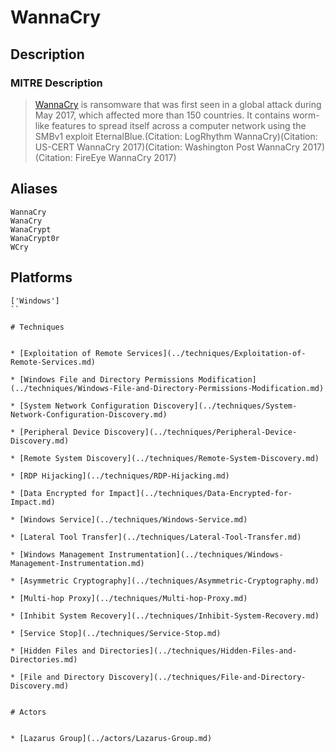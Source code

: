 
# WannaCry

## Description

### MITRE Description

> [WannaCry](https://attack.mitre.org/software/S0366) is ransomware that was first seen in a global attack during May 2017, which affected more than 150 countries. It contains worm-like features to spread itself across a computer network using the SMBv1 exploit EternalBlue.(Citation: LogRhythm WannaCry)(Citation: US-CERT WannaCry 2017)(Citation: Washington Post WannaCry 2017)(Citation: FireEye WannaCry 2017)

## Aliases

```
WannaCry
WanaCry
WanaCrypt
WanaCrypt0r
WCry
```

## Platforms

```
['Windows']
``

# Techniques


* [Exploitation of Remote Services](../techniques/Exploitation-of-Remote-Services.md)

* [Windows File and Directory Permissions Modification](../techniques/Windows-File-and-Directory-Permissions-Modification.md)
    
* [System Network Configuration Discovery](../techniques/System-Network-Configuration-Discovery.md)
    
* [Peripheral Device Discovery](../techniques/Peripheral-Device-Discovery.md)
    
* [Remote System Discovery](../techniques/Remote-System-Discovery.md)
    
* [RDP Hijacking](../techniques/RDP-Hijacking.md)
    
* [Data Encrypted for Impact](../techniques/Data-Encrypted-for-Impact.md)
    
* [Windows Service](../techniques/Windows-Service.md)
    
* [Lateral Tool Transfer](../techniques/Lateral-Tool-Transfer.md)
    
* [Windows Management Instrumentation](../techniques/Windows-Management-Instrumentation.md)
    
* [Asymmetric Cryptography](../techniques/Asymmetric-Cryptography.md)
    
* [Multi-hop Proxy](../techniques/Multi-hop-Proxy.md)
    
* [Inhibit System Recovery](../techniques/Inhibit-System-Recovery.md)
    
* [Service Stop](../techniques/Service-Stop.md)
    
* [Hidden Files and Directories](../techniques/Hidden-Files-and-Directories.md)
    
* [File and Directory Discovery](../techniques/File-and-Directory-Discovery.md)
    

# Actors


* [Lazarus Group](../actors/Lazarus-Group.md)

